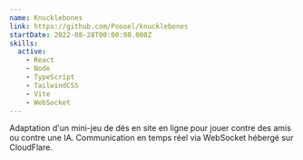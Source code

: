 ```yaml
---
name: Knucklebones
link: https://github.com/Poooel/knucklebones
startDate: 2022-08-28T00:00:00.000Z
skills:
  active:
    - React
    - Node
    - TypeScript
    - TailwindCSS
    - Vite
    - WebSocket
---
```


Adaptation d'un mini-jeu de dés en site en ligne pour jouer contre des amis ou contre une IA. Communication en temps réel via WebSocket hébergé sur CloudFlare.
